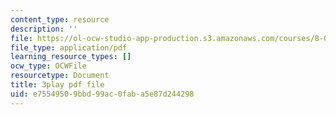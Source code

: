 ```yaml
---
content_type: resource
description: ''
file: https://ol-ocw-studio-app-production.s3.amazonaws.com/courses/8-01sc-classical-mechanics-fall-2016/e75549509bbd99ac0faba5e87d244298_Xsg27_uGVZA.pdf
file_type: application/pdf
learning_resource_types: []
ocw_type: OCWFile
resourcetype: Document
title: 3play pdf file
uid: e7554950-9bbd-99ac-0fab-a5e87d244298
---
```

